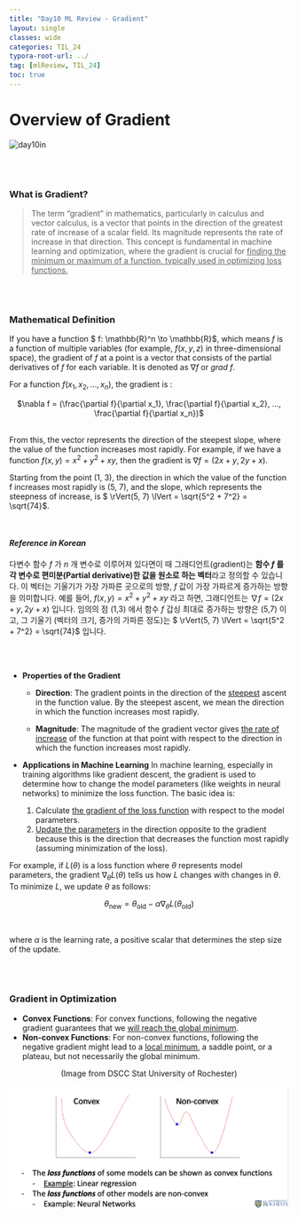 ```yaml
---
title: "Day10 ML Review - Gradient"
layout: single
classes: wide
categories: TIL_24
typora-root-url: ../
tag: [mlReview, TIL_24]
toc: true
---
```


# Overview of Gradient 

<img src="/blog/images/2024-05-25-TIL24_Day10/AD135EF1-054F-43FE-AE49-E1D0BDA2ABDE_1_105_c.jpeg" alt="day10in">

<br><br>

### What is Gradient?

> The term “gradient” in mathematics, particularly in calculus and vector calculus, is a vector that points in the direction of the greatest rate of increase of a scalar field. Its magnitude represents the rate of increase in that direction. This concept is fundamental in machine learning and optimization, where the gradient is crucial for <u>finding the minimum or maximum of a function, typically used in optimizing loss functions.</u>



<br><br>

### Mathematical Definition

If you have a function $ f: \mathbb{R}^n \to \mathbb{R}$,  which means $f$ is a function of multiple variables (for example, $f(x,y,z)$ in three-dimensional space), the gradient of $f$ at a point is a vector that consists of the partial derivatives of $f$ for each variable. It is denoted as $\nabla f$ or $grad\ f$.<br>

For a function $f(x_1, x_2, \dots, x_n)$, the gradient is :
<center> $\nabla f = (\frac{\partial f}{\partial x_1}, \frac{\partial f}{\partial x_2}, ..., \frac{\partial f}{\partial x_n})$ </center> <br>

From this, the vector represents the direction of the steepest slope, where the value of the function increases most rapidly. For example, if we have a function $f(x, y) = x^2 + y^2 + xy$,  then the gradient is $\nabla f = (2x + y, 2y + x)$. <br>

Starting from the point (1, 3), the direction in which the value of the function f increases most rapidly is (5, 7), and the slope, which represents the steepness of increase, is $ \rVert(5, 7) \lVert = \sqrt{5^2 + 7^2} = \sqrt{74}$.

<br>

#### *Reference in Korean*

다변수 함수 $f$ 가 $n$ 개 변수로 이루어져 있다면이 때 그래디언트(gradient)는 **함수 $f$ 를 각 변수로 편미분(Partial derivative)한 값을 원소로 하는 벡터**라고 정의할 수 있습니다. 이 벡터는 기울기가 가장 가파른 곳으로의 방향,  $f$ 값이 가장 가파르게 증가하는 방향을 의미합니다. 예를 들어, $f(x, y) = x^2 + y^2 + xy$ 라고 하면, 그래디언트는 $\nabla f = (2x + y, 2y + x)$ 입니다. 임의의 점 (1,3) 에서 함수 $f$ 갑싱 최대로 증가하는 방향은 (5,7) 이고, 그 기울기 (벡터의 크기, 증가의 가파른 정도)는 $ \rVert(5, 7) \lVert = \sqrt{5^2 + 7^2} = \sqrt{74}$ 입니다.

<br><br>

- **Properties of the Gradient**

  - **Direction**: The gradient points in the direction of the <u>steepest</u> ascent in the function value. By the steepest ascent, we mean the direction in which the function increases most rapidly.

  - **Magnitude**: The magnitude of the gradient vector gives <u>the rate of increase</u> of the function at that point with respect to the direction in which the function increases most rapidly.



- **Applications in Machine Learning**
  In machine learning, especially in training algorithms like gradient descent, the gradient is used to determine how to change the model parameters (like weights in neural networks) to minimize the loss function. The basic idea is:
  1. Calculate <u>the gradient of the loss function</u> with respect to the model parameters.
  2. <u>Update the parameters</u> in the direction opposite to the gradient because this is the direction that decreases the function most rapidly (assuming minimization of the loss).

For example, if $L(\theta)$ is a loss function where $\theta$ represents model parameters, the gradient $\nabla_\theta L(\theta)$ tells us how $L$  changes with changes in $\theta$. To minimize $L$, we update $\theta$​ as follows:

<center>

$$
\theta_{\text{new}} = \theta_{\text{old}} - \alpha \nabla_\theta L(\theta_{\text{old}})
$$

</center>

<br>

where $\alpha$​ is the learning rate, a positive scalar that determines the step size of the update.

<br><br>

### Gradient in Optimization

- **Convex** **Functions**: For convex functions, following the negative gradient guarantees that we <u>will reach the global minimum</u>.
- **Non-convex Functions**: For non-convex functions, following the negative gradient might lead to a <u>local minimum</u>, a saddle point, or a plateau, but not necessarily the global minimum.

<center>

(Image from DSCC Stat University of Rochester)

![image-20240528132827867](/images/2024-05-25-TIL24_Day10/image-20240528132827867.png)

</center>



